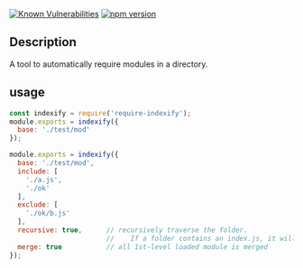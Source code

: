 [![Known Vulnerabilities](https://snyk.io/test/npm/require-indexify/badge.svg)](https://snyk.io/test/npm/require-indexify)
[![npm version](https://badge.fury.io/js/require-indexify.svg)](https://github.com/MegrezZhu/indexify)


## Description
A tool to automatically require modules in a directory.

## usage
```javascript
const indexify = require('require-indexify');
module.exports = indexify({
  base: './test/mod'
});
```
```javascript
module.exports = indexify({
  base: './test/mod',
  include: [
    './a.js',
    './ok'
  ],
  exclude: [
    './ok/b.js'
  ],
  recursive: true,      // recursively traverse the folder. 
                        //    If a folder contains an index.js, it will not be further traversed.
  merge: true           // all 1st-level loaded module is merged
});
```